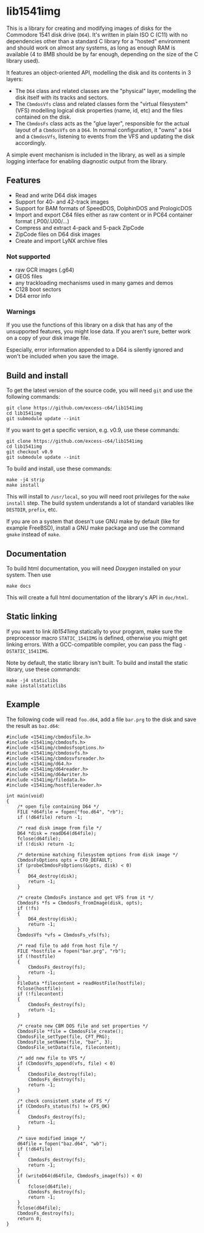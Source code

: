 # lib1541img

This is a library for creating and modifying images of disks for the Commodore
1541 disk drive (`D64`). It's written in plain ISO C (C11) with no dependencies
other than a standard C library for a "hosted" environment and should work on
almost any systems, as long as enough RAM is available (4 to 8MB should be by
far enough, depending on the size of the C library used).

It features an object-oriented API, modelling the disk and its contents in 3
layers:

* The `D64` class and related classes are the "physical" layer, modelling the
  disk itself with its tracks and sectors.
* The `CbmdosVfs` class and related classes form the "virtual filesystem" (VFS)
  modelling logical disk properties (name, id, etc) and the files contained on
  the disk.
* The `CbmdosFs` class acts as the "glue layer", responsible for the actual
  layout of a `CbmdosVfs` on a `D64`. In normal configuration, it "owns" a
  `D64` and a `CbmdosVfs`, listening to events from the VFS and updating the
  disk accordingly.

A simple event mechanism is included in the library, as well as a simple
logging interface for enabling diagnostic output from the library.

## Features

* Read and write D64 disk images
* Support for 40- and 42-track images
* Support for BAM formats of SpeedDOS, DolphinDOS and PrologicDOS
* Import and export C64 files either as raw content or in PC64 container
  format (.P00/.U00/...)
* Compress and extract 4-pack and 5-pack ZipCode
* ZipCode files on D64 disk images
* Create and import LyNX archive files

### Not supported

* raw GCR images (.g64)
* GEOS files
* any trackloading mechanisms used in many games and demos
* C128 boot sectors
* D64 error info

### Warnings

If you use the functions of this library on a disk that has any of the
unsupported features, you might lose data. If you aren't sure, better work
on a copy of your disk image file.

Especially, error information appended to a D64 is silently ignored and won't
be included when you save the image.

## Build and install

To get the latest version of the source code, you will need `git` and use the
following commands:

    git clone https://github.com/excess-c64/lib1541img
    cd lib1541img
    git submodule update --init

If you want to get a specific version, e.g. v0.9, use these commands:

    git clone https://github.com/excess-c64/lib1541img
    cd lib1541img
    git checkout v0.9
    git submodule update --init

To build and install, use these commands:

    make -j4 strip
    make install

This will install to `/usr/local`, so you will need root privileges for the
`make install` step. The build system understands a lot of standard variables
like `DESTDIR`, `prefix`, etc.

If you are on a system that doesn't use GNU make by default (like for example
FreeBSD), install a GNU make package and use the command `gmake` instead of
`make`.

## Documentation

To build html documentation, you will need *Doxygen* installed on your system.
Then use

    make docs

This will create a full html documentation of the library's API in `doc/html`.

## Static linking

If you want to link *lib1541img* statically to your program, make sure the
preprocessor macro `STATIC_1541IMG` is defined, otherwise you might get linking
errors. With a GCC-compatible compiler, you can pass the flag
`-DSTATIC_1541IMG`.

Note by default, the static library isn't built. To build and install the
static library, use these commands:

    make -j4 staticlibs
    make installstaticlibs


## Example

The following code will read `foo.d64`, add a file `bar.prg` to the disk and
save the result as `baz.d64`:

    #include <1541img/cbmdosfile.h>
    #include <1541img/cbmdosfs.h>
    #include <1541img/cbmdosfsoptions.h>
    #include <1541img/cbmdosvfs.h>
    #include <1541img/cbmdosvfsreader.h>
    #include <1541img/d64.h>
    #include <1541img/d64reader.h>
    #include <1541img/d64writer.h>
    #include <1541img/filedata.h>
    #include <1541img/hostfilereader.h>

    int main(void)
    {
        /* open file containing D64 */
        FILE *d64file = fopen("foo.d64", "rb");
        if (!d64file) return -1;

        /* read disk image from file */
        D64 *disk = readD64(d64file);
        fclose(d64file);
        if (!disk) return -1;

        /* determine matching filesystem options from disk image */
        CbmdosFsOptions opts = CFO_DEFAULT;
        if (probeCbmdosFsOptions(&opts, disk) < 0)
        {
            D64_destroy(disk);
            return -1;
        }

        /* create CbmdosFs instance and get VFS from it */
        CbmdosFs *fs = CbmdosFs_fromImage(disk, opts);
        if (!fs)
        {
            D64_destroy(disk);
            return -1;
        }
        CbmdosVfs *vfs = CbmdosFs_vfs(fs);

        /* read file to add from host file */
        FILE *hostfile = fopen("bar.prg", "rb");
        if (!hostfile)
        {
            CbmdosFs_destroy(fs);
            return -1;
        }
        FileData *filecontent = readHostFile(hostfile);
        fclose(hostfile);
        if (!filecontent)
        {
            CbmdosFs_destroy(fs);
            return -1;
        }

        /* create new CBM DOS file and set properties */
        CbmdosFile *file = CbmdosFile_create();
        CbmdosFile_setType(file, CFT_PRG);
        CbmdosFile_setName(file, "bar", 3);
        CbmdosFile_setData(file, filecontent);

        /* add new file to VFS */
        if (CbmdosVfs_append(vfs, file) < 0)
        {
            CbmdosFile_destroy(file);
            CbmdosFs_destroy(fs);
            return -1;
        }

        /* check consistent state of FS */
        if (CbmdosFs_status(fs) != CFS_OK)
        {
            CbmdosFs_destroy(fs);
            return -1;
        }

        /* save modified image */
        d64file = fopen("baz.d64", "wb");
        if (!d64file)
        {
            CbmdosFs_destroy(fs);
            return -1;
        }
        if (writeD64(d64file, CbmdosFs_image(fs)) < 0)
        {
            fclose(d64file);
            CbmdosFs_destroy(fs);
            return -1;
        }
        fclose(d64file);
        CbmdosFs_destroy(fs);
        return 0;
    }

